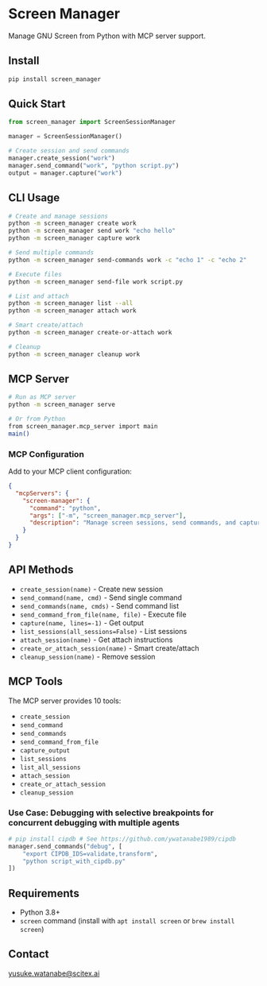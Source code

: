 <!-- ---
!-- Timestamp: 2025-08-30 09:35:45
!-- Author: ywatanabe
!-- File: /home/ywatanabe/proj/screen-manager/README.md
!-- --- -->

# Screen Manager

Manage GNU Screen from Python with MCP server support.

## Install

```bash
pip install screen_manager
```

## Quick Start

```python
from screen_manager import ScreenSessionManager

manager = ScreenSessionManager()

# Create session and send commands
manager.create_session("work")
manager.send_command("work", "python script.py")
output = manager.capture("work")
```

## CLI Usage

```bash
# Create and manage sessions  
python -m screen_manager create work
python -m screen_manager send work "echo hello"
python -m screen_manager capture work

# Send multiple commands
python -m screen_manager send-commands work -c "echo 1" -c "echo 2"

# Execute files
python -m screen_manager send-file work script.py

# List and attach
python -m screen_manager list --all
python -m screen_manager attach work

# Smart create/attach  
python -m screen_manager create-or-attach work

# Cleanup
python -m screen_manager cleanup work
```

## MCP Server

```bash
# Run as MCP server
python -m screen_manager serve

# Or from Python
from screen_manager.mcp_server import main
main()
```

### MCP Configuration

Add to your MCP client configuration:

```json
{
  "mcpServers": {
    "screen-manager": {
      "command": "python",
      "args": ["-m", "screen_manager.mcp_server"],
      "description": "Manage screen sessions, send commands, and capture output"
    }
  }
}
```

## API Methods

- `create_session(name)` - Create new session
- `send_command(name, cmd)` - Send single command
- `send_commands(name, cmds)` - Send command list
- `send_command_from_file(name, file)` - Execute file
- `capture(name, lines=-1)` - Get output
- `list_sessions(all_sessions=False)` - List sessions
- `attach_session(name)` - Get attach instructions
- `create_or_attach_session(name)` - Smart create/attach
- `cleanup_session(name)` - Remove session

## MCP Tools

The MCP server provides 10 tools:
- `create_session`
- `send_command` 
- `send_commands`
- `send_command_from_file`
- `capture_output`
- `list_sessions`
- `list_all_sessions`
- `attach_session`
- `create_or_attach_session`
- `cleanup_session`

### Use Case: Debugging with selective breakpoints for concurrent debugging with multiple agents

``` python
# pip install cipdb # See https://github.com/ywatanabe1989/cipdb
manager.send_commands("debug", [
    "export CIPDB_IDS=validate,transform",
    "python script_with_cipdb.py"
])
```


## Requirements

- Python 3.8+
- `screen` command (install with `apt install screen` or `brew install screen`)


## Contact
yusuke.watanabe@scitex.ai

<!-- EOF -->